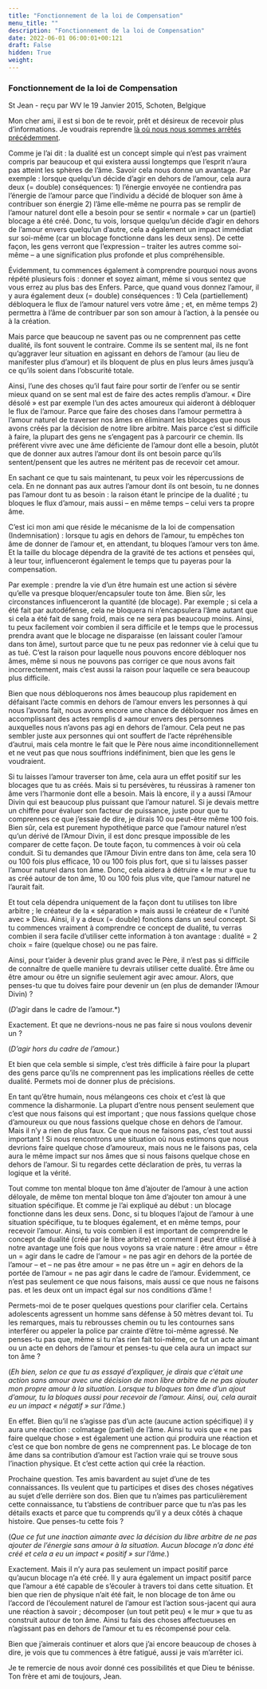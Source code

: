 ```yaml
---
title: "Fonctionnement de la loi de Compensation"
menu_title: ""
description: "Fonctionnement de la loi de Compensation"
date: 2022-06-01 06:00:01+00:121
draft: False
hidden: True
weight:
---
```

### Fonctionnement de la loi de Compensation

St Jean - reçu par WV le 19 Janvier 2015, Schoten, Belgique

Mon cher ami, il est si bon de te revoir, prêt et désireux de recevoir plus d’informations. Je voudrais reprendre [là où nous nous sommes arrêtés précédemment](/fr-contemporary-messages/fr-contemporary-messages-by-date-order/fr-contemporary-messages-2015/fr-2015-1-2-1-wv-st-john/).

Comme je l’ai dit : la dualité est un concept simple qui n’est pas vraiment compris par beaucoup et qui existera aussi longtemps que l’esprit n’aura pas atteint les sphères de l’âme. Savoir cela nous donne un avantage. Par exemple : lorsque quelqu’un décide d’agir en dehors de l’amour, cela aura deux (= double) conséquences: 1) l’énergie envoyée ne contiendra pas l’énergie de l’amour parce que l’individu a décidé de bloquer son âme à contribuer son énergie 2) l’âme elle-même ne pourra pas se remplir de l’amour naturel dont elle a besoin pour se sentir « normale » car un (partiel) blocage a été créé. Donc, tu vois, lorsque quelqu’un décide d’agir en dehors de l’amour envers quelqu’un d’autre, cela a également un impact immédiat sur soi-même (car un blocage fonctionne dans les deux sens). De cette façon, les gens verront que l’expression – traiter les autres comme soi-même – a une signification plus profonde et plus compréhensible.

Évidemment, tu commences également à comprendre pourquoi nous avons répété plusieurs fois : donner et soyez aimant, même si vous sentez que vous errez au plus bas des Enfers. Parce, que quand vous donnez l’amour, il y aura également deux (= double) conséquences : 1) Cela (partiellement) débloquera le flux de l’amour naturel vers votre âme ; et, en même temps 2) permettra à l’âme de contribuer par son son amour à l’action, à la pensée ou à la création.

Mais parce que beaucoup ne savent pas ou ne comprennent pas cette dualité, ils font souvent le contraire. Comme ils se sentent mal, ils ne font qu’aggraver leur situation en agissant en dehors de l’amour (au lieu de manifester plus d’amour) et ils bloquent de plus en plus  leurs âmes jusqu’à ce qu’ils soient dans l’obscurité totale.

Ainsi, l’une des choses qu’il faut faire pour sortir de l’enfer ou se sentir mieux quand on se sent mal est de faire des actes remplis d’amour. « Dire désolé » est par exemple l’un des actes amoureux qui aideront à débloquer le flux de l’amour. Parce que faire des choses dans l’amour permettra à l’amour naturel de traverser nos âmes en éliminant les blocages que nous avons créés par la décision de notre libre arbitre. Mais parce c’est si difficile à faire, la plupart des gens ne s’engagent pas à parcourir ce chemin. Ils préfèrent vivre avec une âme déficiente de l’amour dont elle a besoin, plutôt que de donner aux autres l’amour dont ils ont besoin parce qu’ils sentent/pensent que les autres ne méritent pas de recevoir cet amour.

En sachant ce que tu sais maintenant, tu peux voir les répercussions de cela. En ne donnant pas aux autres l’amour dont ils ont besoin, tu ne donnes pas l’amour dont tu as besoin : la raison étant le principe de la dualité ; tu bloques le flux d’amour, mais aussi – en même temps – celui vers ta propre âme.

C’est ici mon ami que réside le mécanisme de la loi de compensation (Indemnisation) :  lorsque tu agis en dehors de l’amour, tu empêches ton âme de donner de l’amour et, en attendant, tu bloques l’amour vers ton âme. Et la taille du blocage dépendra de la gravité de tes actions et pensées qui, à leur tour, influenceront également le temps que tu payeras pour la compensation.

Par exemple : prendre la vie d’un être humain est une action si sévère qu’elle va presque bloquer/encapsuler toute ton âme. Bien sûr, les circonstances influenceront la quantité (de blocage). Par exemple ; si cela a été fait par autodéfense, cela ne bloquera ni n’encapsulera l’âme autant que si cela a été fait de sang froid, mais ce ne sera pas beaucoup moins. Ainsi, tu peux facilement voir combien il sera difficile et le temps que le processus prendra avant que le blocage ne disparaisse (en laissant couler l’amour dans ton âme), surtout parce que tu ne peux pas redonner vie à celui que tu as tué. C’est la raison pour laquelle nous pouvons encore débloquer nos âmes, même si nous ne pouvons pas corriger ce que nous avons fait incorrectement, mais c’est aussi la raison pour laquelle ce sera beaucoup plus difficile.

Bien que nous débloquerons nos âmes beaucoup plus rapidement en défaisant l’acte commis en dehors de l’amour envers les personnes à qui nous l’avons fait, nous avons encore une chance de débloquer nos âmes en accomplissant des actes remplis d »amour envers des personnes auxquelles nous n’avons pas agi en dehors de l’amour. Cela peut ne pas sembler juste aux personnes qui ont souffert de l’acte répréhensible d’autrui, mais cela montre le fait que le Père nous aime inconditionnellement et ne veut pas que nous souffrions indéfiniment, bien que les gens le voudraient.

Si tu laisses l’amour traverser ton âme, cela aura un effet positif sur les blocages que tu as créés. Mais si tu persévères, tu réussiras à ramener ton âme vers l’harmonie dont elle a besoin. Mais là encore, il y a aussi l’Amour Divin qui est beaucoup plus puissant que l’amour naturel. Si je devais mettre un chiffre pour évaluer son facteur de puissance, juste pour que tu comprennes ce que j’essaie de dire, je dirais 10 ou peut-être même 100 fois. Bien sûr, cela est purement hypothétique parce que l’amour naturel n’est qu’un dérivé de l’Amour Divin, il est donc presque impossible de les comparer de cette façon. De toute façon, tu commences à voir où cela conduit. Si tu demandes que l’Amour Divin entre dans ton âme, cela sera 10 ou 100 fois plus efficace, 10 ou 100 fois plus fort, que si tu laisses passer l’amour naturel dans ton âme. Donc, cela aidera à détruire « le mur » que tu as créé autour de ton âme, 10 ou 100 fois plus vite, que l’amour naturel ne l’aurait fait.

Et tout cela dépendra uniquement de la façon dont tu utilises ton libre arbitre ; le créateur de la « séparation » mais aussi le créateur de « l’unité avec » Dieu. Ainsi, il y a deux (= double) fonctions dans un seul concept. Si tu commences vraiment à comprendre ce concept de dualité, tu verras combien il sera facile d’utiliser cette information à ton avantage : dualité = 2 choix = faire (quelque chose) ou ne pas faire.

Ainsi, pour t’aider à devenir plus grand avec le Père, il n’est pas si difficile de connaître de quelle manière tu devrais utiliser cette dualité. Être âme ou être amour ou être un signifie seulement agir avec amour. Alors, que penses-tu que tu doives faire pour devenir un (en plus de demander l’Amour Divin) ?

(*D*’agir dans le cadre de l’amour.*)

Exactement. Et que ne devrions-nous ne pas faire si nous voulons devenir un ?

(*D’agir hors du cadre de l’amour.*)

Et bien que cela semble si simple, c’est très difficile à faire pour la plupart des gens parce qu’ils ne comprennent pas les implications réelles de cette dualité. Permets moi de donner plus de précisions.

En tant qu’être humain, nous mélangeons ces choix et c’est là que commence la disharmonie. La plupart d’entre nous pensent seulement que c’est que nous faisons qui est important ; que nous fassions quelque chose d’amoureux ou que nous fassions quelque chose en dehors de l’amour. Mais il n’y a rien de plus faux. Ce que nous ne faisons pas, c’est tout aussi important ! Si nous rencontrons une situation où nous estimons que nous devrions faire quelque chose d’amoureux, mais nous ne le faisons pas, cela aura le même impact sur nos âmes que si nous faisons quelque chose en dehors de l’amour. Si tu regardes cette déclaration de près, tu verras la logique et la vérité.

Tout comme ton mental bloque ton âme d’ajouter de l’amour à une action déloyale, de même ton mental bloque ton  âme d’ajouter ton amour à une situation spécifique. Et comme je l’ai expliqué au début : un blocage fonctionne dans les deux sens. Donc, si tu bloques l’ajout de l’amour à une situation spécifique, tu te bloques également, et en même temps, pour recevoir l’amour. Ainsi, tu vois combien il est important de comprendre le concept de dualité (créé par le libre arbitre) et comment il peut être utilisé à notre avantage une fois que nous voyons sa vraie nature : être amour = être un = agir dans le cadre de l’amour = ne pas agir en dehors de la portée de l’amour – et – ne pas être amour = ne pas être un = agir en dehors de la portée de l’amour = ne pas agir dans le cadre de l’amour. Évidemment, ce n’est pas seulement ce que nous faisons, mais aussi ce que nous ne faisons pas. et les deux ont un impact égal sur nos conditions d’âme !

Permets-moi de te poser quelques questions pour clarifier cela. Certains adolescents agressent un homme sans défense à 50 mètres devant toi. Tu les remarques, mais tu rebrousses chemin ou tu les contournes sans interférer ou appeler la police par crainte d’être toi-même agressé. Ne penses-tu pas que, même si tu n’as rien fait toi-même, ce fut un acte aimant ou un acte en dehors de l’amour et penses-tu que cela aura un impact sur ton âme ?

(*Eh bien, selon ce que tu as essayé d’expliquer, je dirais que c’était une action sans amour avec une décision de mon libre arbitre de ne pas ajouter mon propre amour à la situation. Lorsque tu bloques ton âme d’un ajout d’amour, tu la bloques aussi pour recevoir de l’amour. Ainsi, oui, cela aurait eu un impact « négatif » sur l’âme.*)

En effet. Bien qu’il ne s’agisse pas d’un acte (aucune action spécifique) il y aura une réaction : colmatage (partiel) de l’âme. Ainsi tu vois que « ne pas faire quelque chose » est également une action qui produira une réaction et c’est ce que bon nombre de gens ne comprennent pas. Le blocage de ton âme dans sa contribution d’amour est l’action vraie qui se trouve sous l’inaction physique. Et c’est cette action qui crée la réaction.

Prochaine question. Tes amis bavardent au sujet d’une de tes connaissances. Ils veulent que tu participes et dises des choses négatives au sujet d’elle derrière son dos. Bien que tu n’aimes pas particulièrement cette connaissance, tu t’abstiens de contribuer parce que tu n’as pas les détails exacts et parce que tu comprends qu’il y a deux côtés à chaque histoire. Que penses-tu cette fois ?

(*Que ce fut une inaction aimante avec la décision du libre arbitre de ne pas ajouter de l’énergie sans amour à la situation. Aucun blocage n’a donc été créé et cela a eu un impact  « positif » sur l’âme.*)

Exactement. Mais il n’y aura pas seulement un impact positif parce qu’aucun blocage n’a été créé. Il y aura également un impact positif parce que l’amour a été capable de s’écouler à travers toi dans cette situation. Et bien que rien de physique n’ait été fait, le non blocage de ton âme ou l’accord de l’écoulement naturel de l’amour est l’action sous-jacent qui aura une réaction à savoir ; décomposer (un tout petit peu) « le mur » que tu as construit autour de ton âme. Ainsi tu fais des choses affectueuses en n’agissant pas en dehors de l’amour et tu es récompensé pour cela.

Bien que j’aimerais continuer et alors que j’ai encore beaucoup de choses à dire, je vois que tu commences à être fatigué, aussi je vais m’arrêter ici.

Je te remercie de nous avoir donné ces possibilités et que Dieu te bénisse. Ton frère et ami de toujours, Jean.



